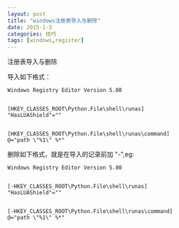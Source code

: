 ```yaml
---
layout: post
title: "windows注册表导入与删除"
date: 2015-1-3
categories: 技巧
tags: [windows,register]
---
```


注册表导入与删除

<!-- more -->
导入如下格式：

	Windows Registry Editor Version 5.00  
  
  
	[HKEY_CLASSES_ROOT\Python.File\shell\runas]  
	"HasLUAShield"=""  
  
  
	[HKEY_CLASSES_ROOT\Python.File\shell\runas\command]  
	@="path \"%1\" %*" 

删除如下格式，就是在导入的记录前加 "-",eg:

	Windows Registry Editor Version 5.00  
  
  
	[-HKEY_CLASSES_ROOT\Python.File\shell\runas]  
	"HasLUAShield"=""  
  
  
	[-HKEY_CLASSES_ROOT\Python.File\shell\runas\command]  
	@="path \"%1\" %*" 